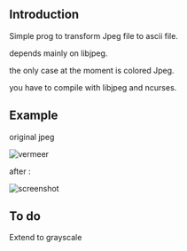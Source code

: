 ## Introduction

Simple prog to transform Jpeg file to ascii file.

depends mainly on libjpeg.

the only case at the moment is colored Jpeg.

you have to compile with libjpeg and ncurses.

## Example

original jpeg

![vermeer](../jpeg/vermeer.jpeg)

after :

![screenshot](../jpeg/screenvermeer.jpeg)

## To do

Extend to grayscale

